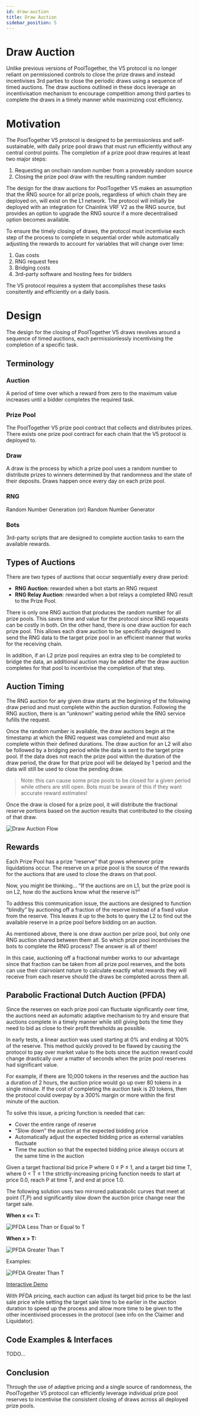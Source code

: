 ```yaml
---
id: draw-auction
title: Draw Auction
sidebar_position: 5
---
```


# Draw Auction

Unlike previous versions of PoolTogether, the V5 protocol is no longer reliant on permissioned controls to close the prize draws and instead incentivises 3rd parties to close the periodic draws using a sequence of timed auctions. The draw auctions outlined in these docs leverage an incentivisation mechanism to encourage competition among third parties to complete the draws in a timely manner while maximizing cost efficiency.

# Motivation
The PoolTogether V5 protocol is designed to be permissionless and self-sustainable, with daily prize pool draws that must run efficiently without any central control points. The completion of a prize pool draw requires at least two major steps:

1. Requesting an onchain random number from a proveably random source
2. Closing the prize pool draw with the resulting random number

The design for the draw auctions for PoolTogether V5 makes an assumption that the RNG source for all prize pools, regardless of which chain they are deployed on, will exist on the L1 network. The protocol will initially be deployed with an integration for Chainlink VRF V2 as the RNG source, but provides an option to upgrade the RNG source if a more decentralised option becomes available.

To ensure the timely closing of draws, the protocol must incentivise each step of the process to complete in sequential order while automatically adjusting the rewards to account for variables that will change over time:

1. Gas costs
2. RNG request fees
3. Bridging costs
4. 3rd-party software and hosting fees for bidders

The V5 protocol requires a system that accomplishes these tasks consitently and efficiently on a daily basis.

# Design
The design for the closing of PoolTogether V5 draws revolves around a sequence of timed auctions, each permissionlessly incentivising the completion of a specific task.

## Terminology

### Auction

A period of time over which a reward from zero to the maximum value increases until a bidder completes the required task.

### Prize Pool

The PoolTogether V5 prize pool contract that collects and distributes prizes. There exists one prize pool contract for each chain that the V5 protocol is deployed to.

### Draw

A draw is the process by which a prize pool uses a random number to distribute prizes to winners determined by that randomness and the state of their deposits. Draws happen once every day on each prize pool.

### RNG

Random Number Generation (or) Random Number Generator

### Bots

3rd-party scripts that are designed to complete auction tasks to earn the available rewards.

## Types of Auctions

There are two types of auctions that occur sequentially every draw period:

- **RNG Auction**: rewarded when a bot starts an RNG request
- **RNG Relay Auction**: rewarded when a bot relays a completed RNG result to the Prize Pool.

There is only one RNG auction that produces the random number for all prize pools. This saves time and value for the protocol since RNG requests can be costly in both. On the other hand, there is one draw auction for each prize pool. This allows each draw auction to be specifically designed to send the RNG data to the target prize pool in an efficient manner that works for the receiving chain.

In addition, if an L2 prize pool requires an extra step to be completed to bridge the data, an additional auction may be added after the draw auction completes for that pool to incentivise the completion of that step.

## Auction Timing

The RNG auction for any given draw starts at the beginning of the following draw period and must complete within the auction duration. Following the RNG auction, there is an “unknown” waiting period while the RNG service fufills the request.

Once the random number is available, the draw auctions begin at the timestamp at which the RNG request was completed and must also complete within their defined durations. The draw auction for an L2 will also be followed by a bridging period while the data is sent to the target prize pool. If the data does not reach the prize pool within the duration of the draw period, the draw for that prize pool will be delayed by 1 period and the data will still be used to close the pending draw.

> Note: this can cause some prize pools to be closed for a given period while others are still open. Bots must be aware of this if they want accurate reward estimates!

Once the draw is closed for a prize pool, it will distribute the fractional reserve portions based on the auction results that contributed to the closing of that draw.

![Draw Auction Flow](/img/v5/draw-auction/DrawAuction.png)

## Rewards

Each Prize Pool has a prize “reserve” that grows whenever prize liquidations occur. The reserve on a prize pool is the source of the rewards for the auctions that are used to close the draws on that pool.

Now, you might be thinking… “If the auctions are on L1, but the prize pool is on L2, how do the auctions know what the reserve is?”

To address this communication issue, the auctions are designed to function “blindly” by auctioning off a fraction of the reserve instead of a fixed value from the reserve. This leaves it up to the bots to query the L2 to find out the available reserve in a prize pool before bidding on an auction.

As mentioned above, there is one draw auction per prize pool, but only one RNG auction shared between them all. So which prize pool incentivises the bots to complete the RNG process? The answer is all of them!

In this case, auctioning off a fractional number works to our advantage since that fraction can be taken from all prize pool reserves, and the bots can use their clairvoiant nature to calculate exactly what rewards they will receive from each reserve should the draws be completed across them all.

## Parabolic Fractional Dutch Auction (PFDA)

Since the reserves on each prize pool can fluctuate significantly over time, the auctions need an automatic adaptive mechanism to try and ensure that auctions complete in a timely manner while still giving bots the time they need to bid as close to their profit thresholds as possible.

In early tests, a linear auction was used starting at 0% and ending at 100% of the reserve. This method quickly proved to be flawed by causing the protocol to pay over market value to the bots since the auction reward could change drastically over a matter of seconds when the prize pool reserves had significant value.

For example, if there are 10,000 tokens in the reserves and the auction has a duration of 2 hours, the auction price would go up over 80 tokens in a single minute. If the cost of completing the auction task is 20 tokens, then the protocol could overpay by a 300% margin or more within the first minute of the auction.

To solve this issue, a pricing function is needed that can:

- Cover the entire range of reserve
- “Slow down” the auction at the expected bidding price
- Automatically adjust the expected bidding price as external variables fluctuate
- Time the auction so that the expected bidding price always occurs at the same time in the auction

Given a target fractional bid price P where 0 ≤ P ≤ 1, and a target bid time T, where 0 < T ≤ 1 the strictly-increasing pricing function needs to start at price 0.0, reach P at time T, and end at price 1.0.

The following solution uses two mirrored pabarabolic curves that meet at point (T,P) and significantly slow down the auction price change near the target sale.

**When x <= T:**

![PFDA Less Than or Equal to T](/img/v5/draw-auction/PFDA_leT.png)

**When x > T:**

![PFDA Greater Than T](/img/v5/draw-auction/PFDA_gtT.png)

Examples:

![PFDA Greater Than T](/img/v5/draw-auction/PFDA_shape.png)

[Interactive Demo](https://www.desmos.com/calculator/kwxl5men0k)

With PFDA pricing, each auction can adjust its target bid price to be the last sale price while setting the target sale time to be earlier in the auction duration to speed up the process and allow more time to be given to the other incentivised processes in the protocol (see info on the Claimer and Liquidator).

## Code Examples & Interfaces

TODO…

## Conclusion

Through the use of adaptive pricing and a single source of randomness, the PoolTogether V5 protocol can efficiently leverage individual prize pool reserves to incentivise the consistent closing of draws across all deployed prize pools.
